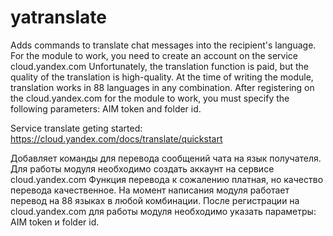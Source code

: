 # yatranslate

Adds commands to translate chat messages into the recipient's language.
For the module to work, you need to create an account on the service cloud.yandex.com
Unfortunately, the translation function is paid, but the quality of the translation is high-quality.
At the time of writing the module, translation works in 88 languages in any combination.
After registering on the cloud.yandex.com for the module to work, you must specify the following parameters:
AIM token and folder id.

Service translate geting started: https://cloud.yandex.com/docs/translate/quickstart
        
Добавляет команды для перевода сообщений чата на язык получателя.        
Для работы модуля необходимо создать аккаунт на сервисе cloud.yandex.com
Функция перевода к сожалению платная, но качество перевода качественное.
На момент написания модуля работает перевод на 88 языках в любой комбинации.
После регистрации на cloud.yandex.com для работы модуля необходимо указать параметры: 
AIM token и folder id.
